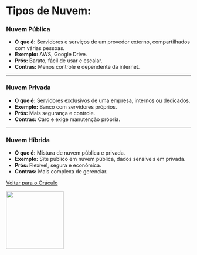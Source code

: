# Tipos de Nuvem:

### **Nuvem Pública**

- **O que é:** Servidores e serviços de um provedor externo, compartilhados com várias pessoas.
- **Exemplo:** AWS, Google Drive.
- **Prós:** Barato, fácil de usar e escalar.
- **Contras:** Menos controle e dependente da internet.

---

### **Nuvem Privada**

- **O que é:** Servidores exclusivos de uma empresa, internos ou dedicados.
- **Exemplo:** Banco com servidores próprios.
- **Prós:** Mais segurança e controle.
- **Contras:** Caro e exige manutenção própria.

---

### **Nuvem Híbrida**

- **O que é:** Mistura de nuvem pública e privada.
- **Exemplo:** Site público em nuvem pública, dados sensíveis em privada.
- **Prós:** Flexível, segura e econômica.
- **Contras:** Mais complexa de gerenciar.

[Voltar para o Oráculo](../../Oracle/Oráculo.md)
<p align="left">
  <img src="https://media0.giphy.com/media/v1.Y2lkPTc5MGI3NjExNHl6NXVoZ2hjZnkxYTNndHdjczdzYm5laW1tc3phMTc4ZjNwZXpkciZlcD12MV9pbnRlcm5hbF9naWZfYnlfaWQmY3Q9Zw/MgkBTmxt18lGg/giphy.gif" width="157"/>
</p>